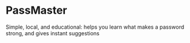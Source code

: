 # PassMaster
Simple, local, and educational: helps you learn what makes a password strong, and gives instant suggestions
